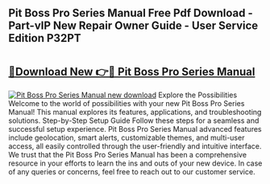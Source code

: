 ## Pit Boss Pro Series Manual Free Pdf Download - Part-vIP New Repair Owner Guide - User Service Edition P32PT

# <h2><a href="http://bc22659.oget.top/?id=Pit+Boss+Pro+Series+Manual">🔗Download New 👉🔴 Pit Boss Pro Series Manual</a></h2>

[![Pit Boss Pro Series Manual new download](https://i.imgur.com/5g1atiW.png)](http://bc22659.oget.top/?id=Pit+Boss+Pro+Series+Manual)
Explore the Possibilities Welcome to the world of possibilities with your new Pit Boss Pro Series Manual! This manual explores its features, applications, and troubleshooting solutions. Step-by-Step Setup Guide Follow these steps for a seamless and successful setup experience. Pit Boss Pro Series Manual advanced features include geolocation, smart alerts, customizable themes, and multi-user access, all easily controlled through the user-friendly and intuitive interface. We trust that the Pit Boss Pro Series Manual has been a comprehensive resource in your efforts to learn the ins and outs of your new device. In case of any queries or concerns, feel free to reach out to our customer service.
